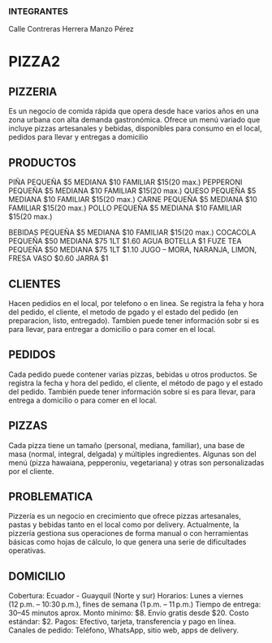 ### INTEGRANTES
Calle
Contreras
Herrera
Manzo
Pérez

# PIZZA2
## PIZZERIA
Es un negocio de comida rápida que opera desde hace varios años en una zona urbana con alta demanda gastronómica. 
Ofrece un menú variado que incluye pizzas artesanales y bebidas, disponibles para consumo en el local, pedidos para llevar y entregas a domicilio
## PRODUCTOS
PIÑA  PEQUEÑA $5 MEDIANA $10 FAMILIAR $15(20 max.)
PEPPERONI  PEQUEÑA $5 MEDIANA $10 FAMILIAR $15(20 max.)
QUESO  PEQUEÑA $5 MEDIANA $10 FAMILIAR $15(20 max.)
CARNE  PEQUEÑA $5 MEDIANA $10 FAMILIAR $15(20 max.)
POLLO  PEQUEÑA $5 MEDIANA $10 FAMILIAR $15(20 max.)

BEBIDAS  PEQUEÑA $5 MEDIANA $10 FAMILIAR $15(20 max.)
COCACOLA PEQUEÑA $50 MEDIANA $75 1LT $1.60
AGUA BOTELLA $1
FUZE TEA PEQUEÑA $50 MEDIANA $75 1LT $1.10
JUGO – MORA, NARANJA, LIMON, FRESA VASO $0.60 JARRA $1

## CLIENTES
Hacen pedidios en el local, por telefono o en linea.
Se registra la feha y hora del pedido, el cliente, el metodo de pgado y el estado del pedido (en preparacion, listo, entregado).
Tambien puede tener información sobr si es para llevar, para entregar a domicilio o para comer en el local.

## PEDIDOS
Cada pedido puede contener varias pizzas, bebidas u otros productos.
Se registra la fecha y hora del pedido, el cliente, el método de pago y el estado del pedido.
También puede tener información sobre si es para llevar, para entrega a domicilio o para comer en el local.

## PIZZAS
Cada pizza tiene un tamaño (personal, mediana, familiar), una base de masa (normal, integral, delgada) y múltiples ingredientes.
Algunas son del menú (pizza hawaiana, pepperoniu, vegetariana) y otras son personalizadas por el cliente.

## PROBLEMATICA
Pizzería es un negocio en crecimiento que ofrece pizzas artesanales, pastas y bebidas tanto en el local como por delivery. 
Actualmente, la pizzería gestiona sus operaciones de forma manual o con herramientas básicas como hojas de cálculo, lo que genera una serie 
de dificultades operativas.

## DOMICILIO
Cobertura: Ecuador - Guayquil (Norte y sur)
Horarios: Lunes a viernes (12 p.m. – 10:30 p.m.), fines de semana (1 p.m. – 11 p.m.)
Tiempo de entrega: 30–45 minutos aprox.
Monto mínimo: $8. Envío gratis desde $20. Costo estándar: $2.
Pagos: Efectivo, tarjeta, transferencia y pago en línea.
Canales de pedido: Teléfono, WhatsApp, sitio web, apps de delivery.
